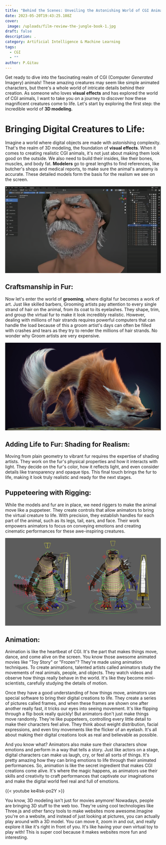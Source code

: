 ```yaml
---
title: "Behind the Scenes: Unveiling the Astonishing World of CGI Animals"
date: 2023-05-20T19:43:25.108Z
cover:
 image: /uploads/film-review-the-jungle-book-1.jpg
draft: false
description: .
category: Artificial Intelligence & Machine Learning
tags:
  - CGI
  - ""
author: P.Gitau
---
```

Get ready to dive into the fascinating realm of CGI (Computer *Generated* Imagery) animals! These amazing creatures may seem like simple animated characters, but there's a whole world of intricate details behind their creation. As someone who loves **visual effects** and has explored the world of CGI animals, I want to take you on a journey to discover how these magnificent creatures come to life. Let's start by exploring the first step: the incredible world of **3D modeling.**

# Bringing Digital Creatures to Life:

Imagine a world where digital objects are made with astonishing complexity. That's the realm of 3D modeling, the foundation of **visual effects**. When it comes to creating realistic CGI animals, it's not just about making them look good on the outside. We also need to build their insides, like their bones, muscles, and body fat. **Modelers** go to great lengths to find references, like butcher's shops and medical reports, to make sure the animal's anatomy is accurate. These detailed models form the basis for the realism we see on the screen.

![](static/uploads/ssss.png)

## Craftsmanship in Fur:

Now let's enter the world of **grooming**, where digital fur becomes a work of art. Just like skilled barbers,
Grooming artists pay attention to every single strand of hair on the animal, from its coat to its eyelashes.
They shape, trim, and group the virtual fur to make it look incredibly realistic. However, dealing with millions 
of hair strands requires powerful computers that can handle the load because of this a groom artist's days can often be filled with crashes and tears as they try to render the millions of hair strands. No wonder why 
Groom artists are very expensive. 

![](static/uploads/sans-titre-9.jpg)

## Adding Life to Fur: Shading for Realism:

Moving from plain geometry to vibrant fur requires the expertise of shading artists. They work on the fur's physical properties and how it interacts with light. They decide on the fur's color, how it reflects light, and even consider details like transparency and opaque tips. This final touch brings the fur to life, making it look truly realistic and ready for the next stages.

## Puppeteering with Rigging:

While the models and fur are in place, we need riggers to make the animal move like a puppeteer. They create controls that allow animators to bring the virtual creature to life. With precision, they establish handles for each part of the animal, such as its legs, tail, ears, and face. Their work empowers animators to focus on conveying emotions and creating cinematic performances for these awe-inspiring creatures.

![](static/uploads/large_0.jpeg)

## Animation:

Animation is like the heartbeat of CGI. It's the part that makes things move, dance, and come alive on the screen. You know those awesome animated movies like "Toy Story" or "Frozen"? They're made using animation techniques. To create animations, talented artists called animators study the movements of real animals, people, and objects. They watch videos and observe how things really behave in the world. It's like they become mini-scientists, carefully studying the details of motion.

Once they have a good understanding of how things move, animators use special software to bring their digital creations to life. They create a series of pictures called frames, and when these frames are shown one after another really fast, it tricks our eyes into seeing movement. It's like flipping through a flip book really quickly! But animators don't just make things move randomly. They're like puppeteers, controlling every little detail to make their characters feel alive. They think about weight distribution, facial expressions, and even tiny movements like the flicker of an eyelash. It's all about making their digital creations look as real and believable as possible.

And you know what? Animators also make sure their characters show emotions and perform in a way that tells a story. Just like actors on a stage, digital characters can make us laugh, cry, or feel all sorts of things. It's pretty amazing how they can bring emotions to life through their animated performances. So, animation is like the secret ingredient that makes CGI creations come alive. It's where the magic happens, as animators use their skills and creativity to craft performances that captivate our imaginations and make the digital world feel real and full of emotions.

{﻿{< youtube ke4Isk-po2Y >}}

You know, 3D modeling isn't just for movies anymore! Nowadays, people are bringing 3D stuff to the web too. They're using cool technologies like Three.js and other fancy tools to make websites more awesome.Imagine you're on a website, and instead of just looking at pictures, you can actually play around with a 3D model. You can move it, zoom in and out, and really explore it like it's right in front of you. It's like having your own virtual toy to play with! This is super cool because it makes websites more fun and interesting.
